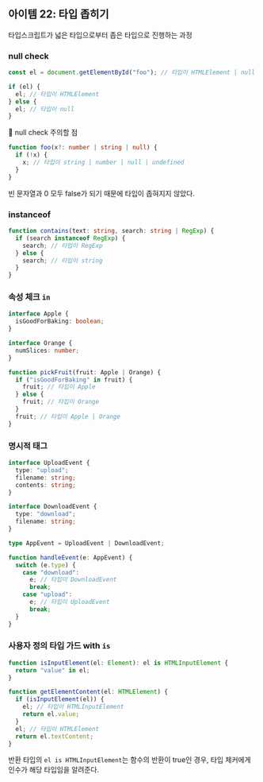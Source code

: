 ## 아이템 22: 타입 좁히기

타입스크립트가 넓은 타입으로부터 좁은 타입으로 진행하는 과정

### null check

```ts
const el = document.getElementById("foo"); // 타입이 HTMLElement | null

if (el) {
  el; // 타입이 HTMLElement
} else {
  el; // 타입이 null
}
```

🛑 null check 주의할 점

```ts
function foo(x?: number | string | null) {
  if (!x) {
    x; // 타입이 string | number | null | undefined
  }
}
```

빈 문자열과 0 모두 false가 되기 때문에 타입이 좁혀지지 않았다.

### instanceof

```ts
function contains(text: string, search: string | RegExp) {
  if (search instanceof RegExp) {
    search; // 타입이 RegExp
  } else {
    search; // 타입이 string
  }
}
```

### 속성 체크 `in`

```ts
interface Apple {
  isGoodForBaking: boolean;
}

interface Orange {
  numSlices: number;
}

function pickFruit(fruit: Apple | Orange) {
  if ("isGoodForBaking" in fruit) {
    fruit; // 타입이 Apple
  } else {
    fruit; // 타입이 Orange
  }
  fruit; // 타입이 Apple | Orange
}
```

### 명시적 태그

```ts
interface UploadEvent {
  type: "upload";
  filename: string;
  contents: string;
}

interface DownloadEvent {
  type: "download";
  filename: string;
}

type AppEvent = UploadEvent | DownloadEvent;

function handleEvent(e: AppEvent) {
  switch (e.type) {
    case "download":
      e; // 타입이 DownloadEvent
      break;
    case "upload":
      e; // 타입이 UploadEvent
      break;
  }
}
```

### 사용자 정의 타입 가드 with `is`

```ts
function isInputElement(el: Element): el is HTMLInputElement {
  return "value" in el;
}

function getElementContent(el: HTMLElement) {
  if (isInputElement(el)) {
    el; // 타입이 HTMLInputElement
    return el.value;
  }
  el; // 타입이 HTMLElement
  return el.textContent;
}
```

반환 타입의 `el is HTMLInputElement`는 함수의 반환이 true인 경우, 타입 체커에게 인수가 해당 타입임을 알려준다.
